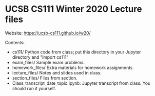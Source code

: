 # UCSB CS111 Winter 2020 Lecture files

Website: <https://ucsb-cs111.github.io/w20/>

Contents:

 - cs111/                             Python code from class; put this directory in your Jupyter directory and "import cs111"
 - exam_files/                        Sample exam problems.
 - homework_files/                    Extra materials for homework assignments.
 - lecture_files/                     Notes and slides used in class.
 - section_files/                     Files from section.
 - Class_transcript_date_topic.ipynb: Jupyter transcript from class. You should run it yourself.
